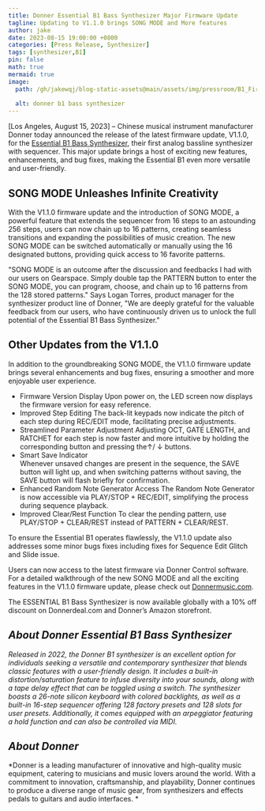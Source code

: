 ```yaml
---
title: Donner Essential B1 Bass Synthesizer Major Firmware Update 
tagline: Updating to V1.1.0 brings SONG MODE and More features
author: jake
date: 2023-08-15 19:00:00 +0800
categories: [Press Release, Synthesizer]
tags: [synthesizer,B1]
pin: false
math: true
mermaid: true
image:
  path: /gh/jakewqj/blog-static-assets@main/assets/img/pressroom/B1_Firmware.png
  
  alt: donner b1 bass synthesizer
---
```


[Los Angeles, August 15, 2023] – Chinese musical instrument manufacturer Donner today announced the release of the latest firmware update, V1.1.0, for the [Essential B1 Bass Synthesizer](https://www.donnermusic.com/buy/b1?utm_source=PR&utm_medium=pressrelease&utm_campaign=B1FWU&utm_id=B1), their first analog bassline synthesizer with sequencer. This major update brings a host of exciting new features, enhancements, and bug fixes, making the Essential B1 even more versatile and user-friendly. 

## SONG MODE Unleashes Infinite Creativity
With the V1.1.0 firmware update and the introduction of SONG MODE, a powerful feature that extends the sequencer from 16 steps to an astounding 256 steps, users can now chain up to 16 patterns, creating seamless transitions and expanding the possibilities of music creation. The new SONG MODE can be switched automatically or manually using the 16 designated buttons, providing quick access to 16 favorite patterns. 

"SONG MODE is an outcome after the discussion and feedbacks I had with our users on Gearspace. Simply double tap the PATTERN button to enter the SONG MODE, you can program, choose, and chain up to 16 patterns from the 128 stored patterns." Says Logan Torres, product manager for the synthesizer product line of Donner, "We are deeply grateful for the valuable feedback from our users, who have continuously driven us to unlock the full potential of the Essential B1 Bass Synthesizer." 

## Other Updates from the V1.1.0
In addition to the groundbreaking SONG MODE, the V1.1.0 firmware update brings several enhancements and bug fixes, ensuring a smoother and more enjoyable user experience.
- Firmware Version Display 
Upon power on, the LED screen now displays the firmware version for easy reference.
- Improved Step Editing 
The back-lit keypads now indicate the pitch of each step during REC/EDIT mode, facilitating precise adjustments.
- Streamlined Parameter Adjustment 
Adjusting OCT, GATE LENGTH, and RATCHET for each step is now faster and more intuitive by holding the corresponding button and pressing the↑/ ↓ buttons.
- Smart Save Indicator  
Whenever unsaved changes are present in the sequence, the SAVE button will light up, and when switching patterns without saving, the SAVE button will flash briefly for confirmation.
- Enhanced Random Note Generator Access
The Random Note Generator is now accessible via PLAY/STOP + REC/EDIT, simplifying the process during sequence playback.
- Improved Clear/Rest Function
To clear the pending pattern, use PLAY/STOP + CLEAR/REST instead of PATTERN + CLEAR/REST. 

To ensure the Essential B1 operates flawlessly, the V1.1.0 update also addresses some minor bugs fixes including fixes for Sequence Edit Glitch and Slide issue. 

Users can now access to the latest firmware via Donner Control software. For a detailed walkthrough of the new SONG MODE and all the exciting features in the V1.1.0 firmware update, please check out [Donnermusic.com](https://www.donnermusic.com/support/faq?id=SYNTHESIZERS).

The ESSENTIAL B1 Bass Synthesizer is now available globally with a 10% off discount on Donnerdeal.com and Donner’s Amazon storefront. 


## *About Donner Essential B1 Bass Synthesizer*
*Released in 2022, the Donner B1 synthesizer is an excellent option for individuals seeking a versatile and contemporary synthesizer that blends classic features with a user-friendly design. It includes a built-in distortion/saturation feature to infuse diversity into your sounds, along with a tape delay effect that can be toggled using a switch. The synthesizer boasts a 26-note silicon keyboard with colored backlights, as well as a built-in 16-step sequencer offering 128 factory presets and 128 slots for user presets. Additionally, it comes equipped with an arpeggiator featuring a hold function and can also be controlled via MIDI.*

## *About Donner*
*Donner is a leading manufacturer of innovative and high-quality music equipment, catering to musicians and music lovers around the world. With a commitment to innovation, craftsmanship, and playability, Donner continues to produce a diverse range of music gear, from synthesizers and effects pedals to guitars and audio interfaces. *
